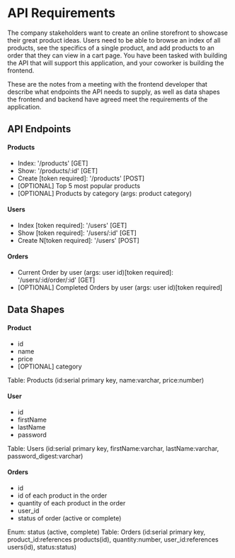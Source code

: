 # API Requirements

The company stakeholders want to create an online storefront to showcase their great product ideas. Users need to be able to browse an index of all products, see the specifics of a single product, and add products to an order that they can view in a cart page. You have been tasked with building the API that will support this application, and your coworker is building the frontend.

These are the notes from a meeting with the frontend developer that describe what endpoints the API needs to supply, as well as data shapes the frontend and backend have agreed meet the requirements of the application.

## API Endpoints

#### Products

- Index: '/products' [GET]
- Show: '/products/:id' [GET]
- Create [token required]: '/products' [POST]
- [OPTIONAL] Top 5 most popular products
- [OPTIONAL] Products by category (args: product category)

#### Users

- Index [token required]: '/users' [GET]
- Show [token required]: '/users/:id' [GET]
- Create N[token required]: '/users' [POST]

#### Orders

- Current Order by user (args: user id)[token required]: '/users/:id/order/:id' [GET]
- [OPTIONAL] Completed Orders by user (args: user id)[token required]

## Data Shapes

#### Product

- id
- name
- price
- [OPTIONAL] category

Table: Products (id:serial primary key, name:varchar, price:number)

#### User

- id
- firstName
- lastName
- password

Table: Users (id:serial primary key, firstName:varchar, lastName:varchar, password_digest:varchar)

#### Orders

- id
- id of each product in the order
- quantity of each product in the order
- user_id
- status of order (active or complete)

Enum: status (active, complete)
Table: Orders (id:serial primary key, product_id:references products(id), quantity:number, user_id:references users(id), status:status)
